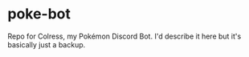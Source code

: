 # poke-bot
Repo for Colress, my Pokémon Discord Bot. I'd describe it here but it's basically just a backup.
